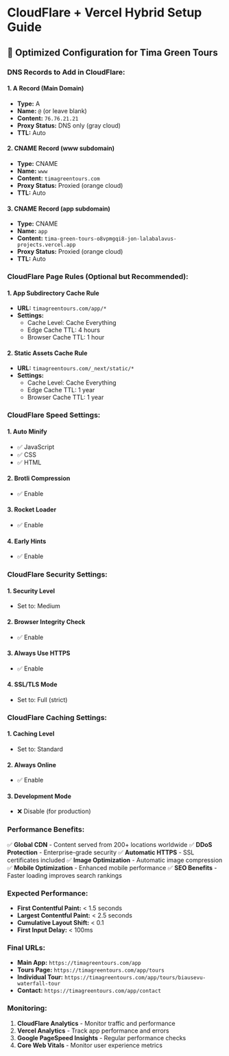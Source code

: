 # CloudFlare + Vercel Hybrid Setup Guide

## 🚀 Optimized Configuration for Tima Green Tours

### **DNS Records to Add in CloudFlare:**

#### 1. **A Record (Main Domain)**
- **Type:** A
- **Name:** `@` (or leave blank)
- **Content:** `76.76.21.21`
- **Proxy Status:** DNS only (gray cloud)
- **TTL:** Auto

#### 2. **CNAME Record (www subdomain)**
- **Type:** CNAME
- **Name:** `www`
- **Content:** `timagreentours.com`
- **Proxy Status:** Proxied (orange cloud)
- **TTL:** Auto

#### 3. **CNAME Record (app subdomain)**
- **Type:** CNAME
- **Name:** `app`
- **Content:** `tima-green-tours-o8vpmgqi8-jon-lalabalavus-projects.vercel.app`
- **Proxy Status:** Proxied (orange cloud)
- **TTL:** Auto

### **CloudFlare Page Rules (Optional but Recommended):**

#### 1. **App Subdirectory Cache Rule**
- **URL:** `timagreentours.com/app/*`
- **Settings:**
  - Cache Level: Cache Everything
  - Edge Cache TTL: 4 hours
  - Browser Cache TTL: 1 hour

#### 2. **Static Assets Cache Rule**
- **URL:** `timagreentours.com/_next/static/*`
- **Settings:**
  - Cache Level: Cache Everything
  - Edge Cache TTL: 1 year
  - Browser Cache TTL: 1 year

### **CloudFlare Speed Settings:**

#### 1. **Auto Minify**
- ✅ JavaScript
- ✅ CSS
- ✅ HTML

#### 2. **Brotli Compression**
- ✅ Enable

#### 3. **Rocket Loader**
- ✅ Enable

#### 4. **Early Hints**
- ✅ Enable

### **CloudFlare Security Settings:**

#### 1. **Security Level**
- Set to: Medium

#### 2. **Browser Integrity Check**
- ✅ Enable

#### 3. **Always Use HTTPS**
- ✅ Enable

#### 4. **SSL/TLS Mode**
- Set to: Full (strict)

### **CloudFlare Caching Settings:**

#### 1. **Caching Level**
- Set to: Standard

#### 2. **Always Online**
- ✅ Enable

#### 3. **Development Mode**
- ❌ Disable (for production)

### **Performance Benefits:**

✅ **Global CDN** - Content served from 200+ locations worldwide
✅ **DDoS Protection** - Enterprise-grade security
✅ **Automatic HTTPS** - SSL certificates included
✅ **Image Optimization** - Automatic image compression
✅ **Mobile Optimization** - Enhanced mobile performance
✅ **SEO Benefits** - Faster loading improves search rankings

### **Expected Performance:**

- **First Contentful Paint:** < 1.5 seconds
- **Largest Contentful Paint:** < 2.5 seconds
- **Cumulative Layout Shift:** < 0.1
- **First Input Delay:** < 100ms

### **Final URLs:**

- **Main App:** `https://timagreentours.com/app`
- **Tours Page:** `https://timagreentours.com/app/tours`
- **Individual Tour:** `https://timagreentours.com/app/tours/biausevu-waterfall-tour`
- **Contact:** `https://timagreentours.com/app/contact`

### **Monitoring:**

1. **CloudFlare Analytics** - Monitor traffic and performance
2. **Vercel Analytics** - Track app performance and errors
3. **Google PageSpeed Insights** - Regular performance checks
4. **Core Web Vitals** - Monitor user experience metrics
